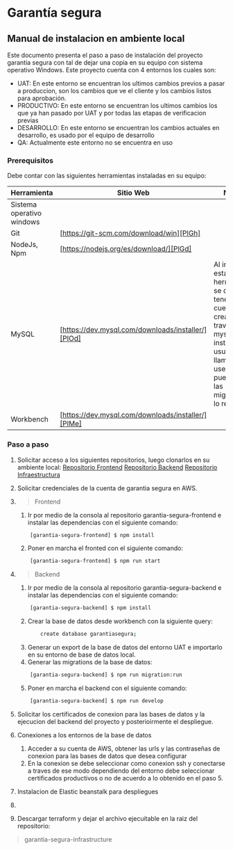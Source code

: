 # Garantía segura

## Manual de instalacion en ambiente local 
Este documento presenta el paso a paso de instalación del proyecto garantia segura con tal de dejar una copia en su equipo con sistema operativo Windows. Este proyecto cuenta con 4 entornos los cuales son:
- UAT: En este entorno se encuentran los ultimos cambios previos a pasar a produccion, son los cambios que ve el cliente y los cambios listos para aprobación.
- PRODUCTIVO: En este entorno se encuentran los ultimos cambios los que ya han pasado por UAT y por todas las etapas de verificacion previas
- DESARROLLO: En este entorno se encuentran los cambios actuales en desarrollo, es usado por el equipo de desarrollo
- QA: Actualmente este entorno no se encuentra en uso

### Prerequisitos
Debe contar con las siguientes herramientas instaladas en su equipo:

| Herramienta                | Sitio Web                                          | Notas |
| -------------------------- | -------------------------------------------------- | ----- |
|  Sistema operativo windows |                                                    | |
| Git                        | [https://git-scm.com/download/win][PlGh]           | |
| NodeJs, Npm                | [https://nodejs.org/es/download/][PlGd]            |
| MySQL                      | [https://dev.mysql.com/downloads/installer/][PlOd] |  Al instalar esta herramienta se debe tener en cuenta la creacion a traves del mysql installer un usuario llamado: user, puesto que las migrations lo requieren
| Workbench                  | [https://dev.mysql.com/downloads/installer/][PlMe] |


### Paso a paso

1. Solicitar acceso a los siguientes repositorios, luego clonarlos en su ambiente local:
[Repositorio Frontend](https://github.com/dbsolution-computacion-e-informatica/garantia-segura-frontend.git)
[Repositorio Backend](https://github.com/dbsolution-computacion-e-informatica/garantia-segura-backend.git)
[Repositorio Infraestructura](https://github.com/dbsolution-computacion-e-informatica/garantia-segura-infrastructure.git)

2. Solicitar credenciales de la cuenta de garantia segura en AWS.

3. > Frontend
    1. Ir por medio de la consola al repositorio garantia-segura-frontend e instalar las dependencias con el siguiente comando:
    ```sh
        [garantia-segura-frontend] $ npm install
    ```
    2. Poner en marcha el fronted con el siguiente comando:
    ```sh
        [garantia-segura-frontend] $ npm run start
    ``` 
4. > Backend
    1. Ir por medio de la consola al repositorio garantia-segura-backend e instalar las dependencias con el siguiente comando:
    ```sh
        [garantia-segura-backend] $ npm install
    ```
    2. Crear la base de datos desde workbench con la siguiente query:
        ```sh
            create database garantiasegura;
        ```
    3. Generar un export de la base de datos del entorno UAT e importarlo en su entorno de base de datos local.
    4. Generar las migrations de la base de datos:
    ```sh
        [garantia-segura-backend] $ npm run migration:run
    ``` 
    5. Poner en marcha el backend con el siguiente comando:
    ```sh
        [garantia-segura-backend] $ npm run develop
    ``` 

5. Solicitar los certificados de conexion para las bases de datos y la ejecucion del backend del proyecto y posterioirmente el despliegue.

6. Conexiones a los entornos de la base de datos
    1. Acceder a su cuenta de AWS, obtener las urls y las contraseñas de conexion para las bases de datos que desea configurar
    2. En la conexion se debe seleccionar como conexion ssh y conectarse a traves de ese modo dependiendo del entorno debe seleccionar certificados productivos o no de acuerdo a lo obtenido en el paso 5.

7. Instalacion de Elastic beanstalk para despliegues
8. 
8. Descargar terraform y dejar el archivo ejecuitable en la raiz del repositorio: 
> garantia-segura-infrastructure 